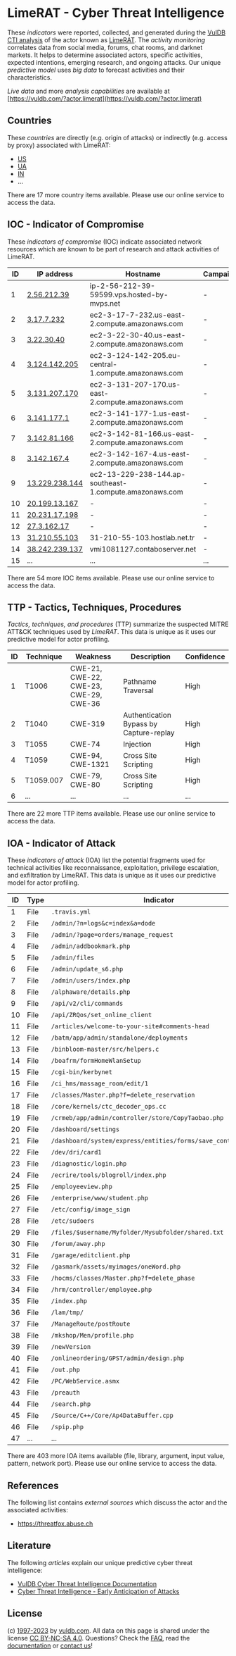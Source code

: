 # LimeRAT - Cyber Threat Intelligence

These _indicators_ were reported, collected, and generated during the [VulDB CTI analysis](https://vuldb.com/?kb.cti) of the actor known as [LimeRAT](https://vuldb.com/?actor.limerat). The _activity monitoring_ correlates data from social media, forums, chat rooms, and darknet markets. It helps to determine associated actors, specific activities, expected intentions, emerging research, and ongoing attacks. Our unique _predictive model_ uses _big data_ to forecast activities and their characteristics.

_Live data_ and more _analysis capabilities_ are available at [https://vuldb.com/?actor.limerat](https://vuldb.com/?actor.limerat)

## Countries

These _countries_ are directly (e.g. origin of attacks) or indirectly (e.g. access by proxy) associated with LimeRAT:

* [US](https://vuldb.com/?country.us)
* [UA](https://vuldb.com/?country.ua)
* [IN](https://vuldb.com/?country.in)
* ...

There are 17 more country items available. Please use our online service to access the data.

## IOC - Indicator of Compromise

These _indicators of compromise_ (IOC) indicate associated network resources which are known to be part of research and attack activities of LimeRAT.

ID | IP address | Hostname | Campaign | Confidence
-- | ---------- | -------- | -------- | ----------
1 | [2.56.212.39](https://vuldb.com/?ip.2.56.212.39) | ip-2-56-212-39-59599.vps.hosted-by-mvps.net | - | High
2 | [3.17.7.232](https://vuldb.com/?ip.3.17.7.232) | ec2-3-17-7-232.us-east-2.compute.amazonaws.com | - | Medium
3 | [3.22.30.40](https://vuldb.com/?ip.3.22.30.40) | ec2-3-22-30-40.us-east-2.compute.amazonaws.com | - | Medium
4 | [3.124.142.205](https://vuldb.com/?ip.3.124.142.205) | ec2-3-124-142-205.eu-central-1.compute.amazonaws.com | - | Medium
5 | [3.131.207.170](https://vuldb.com/?ip.3.131.207.170) | ec2-3-131-207-170.us-east-2.compute.amazonaws.com | - | Medium
6 | [3.141.177.1](https://vuldb.com/?ip.3.141.177.1) | ec2-3-141-177-1.us-east-2.compute.amazonaws.com | - | Medium
7 | [3.142.81.166](https://vuldb.com/?ip.3.142.81.166) | ec2-3-142-81-166.us-east-2.compute.amazonaws.com | - | Medium
8 | [3.142.167.4](https://vuldb.com/?ip.3.142.167.4) | ec2-3-142-167-4.us-east-2.compute.amazonaws.com | - | Medium
9 | [13.229.238.144](https://vuldb.com/?ip.13.229.238.144) | ec2-13-229-238-144.ap-southeast-1.compute.amazonaws.com | - | Medium
10 | [20.199.13.167](https://vuldb.com/?ip.20.199.13.167) | - | - | High
11 | [20.231.17.198](https://vuldb.com/?ip.20.231.17.198) | - | - | High
12 | [27.3.162.17](https://vuldb.com/?ip.27.3.162.17) | - | - | High
13 | [31.210.55.103](https://vuldb.com/?ip.31.210.55.103) | 31-210-55-103.hostlab.net.tr | - | High
14 | [38.242.239.137](https://vuldb.com/?ip.38.242.239.137) | vmi1081127.contaboserver.net | - | High
15 | ... | ... | ... | ...

There are 54 more IOC items available. Please use our online service to access the data.

## TTP - Tactics, Techniques, Procedures

_Tactics, techniques, and procedures_ (TTP) summarize the suspected MITRE ATT&CK techniques used by _LimeRAT_. This data is unique as it uses our predictive model for actor profiling.

ID | Technique | Weakness | Description | Confidence
-- | --------- | -------- | ----------- | ----------
1 | T1006 | CWE-21, CWE-22, CWE-23, CWE-29, CWE-36 | Pathname Traversal | High
2 | T1040 | CWE-319 | Authentication Bypass by Capture-replay | High
3 | T1055 | CWE-74 | Injection | High
4 | T1059 | CWE-94, CWE-1321 | Cross Site Scripting | High
5 | T1059.007 | CWE-79, CWE-80 | Cross Site Scripting | High
6 | ... | ... | ... | ...

There are 22 more TTP items available. Please use our online service to access the data.

## IOA - Indicator of Attack

These _indicators of attack_ (IOA) list the potential fragments used for technical activities like reconnaissance, exploitation, privilege escalation, and exfiltration by LimeRAT. This data is unique as it uses our predictive model for actor profiling.

ID | Type | Indicator | Confidence
-- | ---- | --------- | ----------
1 | File | `.travis.yml` | Medium
2 | File | `/admin/?n=logs&c=index&a=dode` | High
3 | File | `/admin/?page=orders/manage_request` | High
4 | File | `/admin/addbookmark.php` | High
5 | File | `/admin/files` | Medium
6 | File | `/admin/update_s6.php` | High
7 | File | `/admin/users/index.php` | High
8 | File | `/alphaware/details.php` | High
9 | File | `/api/v2/cli/commands` | High
10 | File | `/api/ZRQos/set_online_client` | High
11 | File | `/articles/welcome-to-your-site#comments-head` | High
12 | File | `/batm/app/admin/standalone/deployments` | High
13 | File | `/binbloom-master/src/helpers.c` | High
14 | File | `/boafrm/formHomeWlanSetup` | High
15 | File | `/cgi-bin/kerbynet` | High
16 | File | `/ci_hms/massage_room/edit/1` | High
17 | File | `/classes/Master.php?f=delete_reservation` | High
18 | File | `/core/kernels/ctc_decoder_ops.cc` | High
19 | File | `/crmeb/app/admin/controller/store/CopyTaobao.php` | High
20 | File | `/dashboard/settings` | High
21 | File | `/dashboard/system/express/entities/forms/save_control/[GUID]` | High
22 | File | `/dev/dri/card1` | High
23 | File | `/diagnostic/login.php` | High
24 | File | `/ecrire/tools/blogroll/index.php` | High
25 | File | `/employeeview.php` | High
26 | File | `/enterprise/www/student.php` | High
27 | File | `/etc/config/image_sign` | High
28 | File | `/etc/sudoers` | Medium
29 | File | `/files/$username/Myfolder/Mysubfolder/shared.txt` | High
30 | File | `/forum/away.php` | High
31 | File | `/garage/editclient.php` | High
32 | File | `/gasmark/assets/myimages/oneWord.php` | High
33 | File | `/hocms/classes/Master.php?f=delete_phase` | High
34 | File | `/hrm/controller/employee.php` | High
35 | File | `/index.php` | Medium
36 | File | `/lam/tmp/` | Medium
37 | File | `/ManageRoute/postRoute` | High
38 | File | `/mkshop/Men/profile.php` | High
39 | File | `/newVersion` | Medium
40 | File | `/onlineordering/GPST/admin/design.php` | High
41 | File | `/out.php` | Medium
42 | File | `/PC/WebService.asmx` | High
43 | File | `/preauth` | Medium
44 | File | `/search.php` | Medium
45 | File | `/Source/C++/Core/Ap4DataBuffer.cpp` | High
46 | File | `/spip.php` | Medium
47 | ... | ... | ...

There are 403 more IOA items available (file, library, argument, input value, pattern, network port). Please use our online service to access the data.

## References

The following list contains _external sources_ which discuss the actor and the associated activities:

* https://threatfox.abuse.ch

## Literature

The following _articles_ explain our unique predictive cyber threat intelligence:

* [VulDB Cyber Threat Intelligence Documentation](https://vuldb.com/?kb.cti)
* [Cyber Threat Intelligence - Early Anticipation of Attacks](https://www.scip.ch/en/?labs.20201022)

## License

(c) [1997-2023](https://vuldb.com/?kb.changelog) by [vuldb.com](https://vuldb.com/?kb.about). All data on this page is shared under the license [CC BY-NC-SA 4.0](https://creativecommons.org/licenses/by-nc-sa/4.0/). Questions? Check the [FAQ](https://vuldb.com/?kb.faq), read the [documentation](https://vuldb.com/?kb) or [contact us](https://vuldb.com/?contact)!
